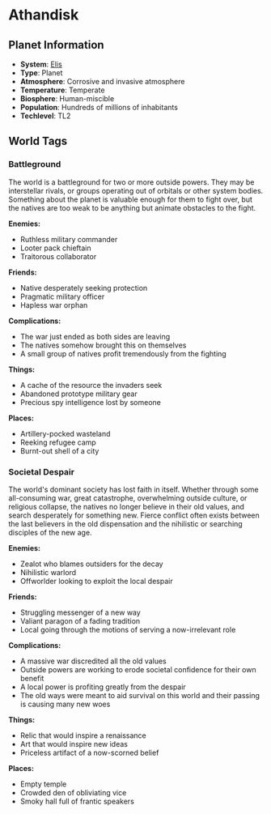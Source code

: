 # Athandisk

## Planet Information
- **System**: [Elis](../../system--elis.md)
- **Type**: Planet
- **Atmosphere**: Corrosive and invasive atmosphere
- **Temperature**: Temperate
- **Biosphere**: Human-miscible
- **Population**: Hundreds of millions of inhabitants
- **Techlevel**: TL2

## World Tags

### Battleground

The world is a battleground for two or more outside powers. They may be interstellar rivals, or groups operating out of orbitals or other system bodies. Something about the planet is valuable enough for them to fight over, but the natives are too weak to be anything but animate obstacles to the fight.

**Enemies:**
- Ruthless military commander
- Looter pack chieftain
- Traitorous collaborator

**Friends:**
- Native desperately seeking protection
- Pragmatic military officer
- Hapless war orphan

**Complications:**
- The war just ended as both sides are leaving
- The natives somehow brought this on themselves
- A small group of natives profit tremendously from the fighting

**Things:**
- A cache of the resource the invaders seek
- Abandoned prototype military gear
- Precious spy intelligence lost by someone

**Places:**
- Artillery-pocked wasteland
- Reeking refugee camp
- Burnt-out shell of a city

### Societal Despair

The world's dominant society has lost faith in itself. Whether through some all-consuming war, great catastrophe, overwhelming outside culture, or religious collapse, the natives no longer believe in their old values, and search desperately for something new. Fierce conflict often exists between the last believers in the old dispensation and the nihilistic or searching disciples of the new age.

**Enemies:**
- Zealot who blames outsiders for the decay
- Nihilistic warlord
- Offworlder looking to exploit the local despair

**Friends:**
- Struggling messenger of a new way
- Valiant paragon of a fading tradition
- Local going through the motions of serving a now-irrelevant role

**Complications:**
- A massive war discredited all the old values
- Outside powers are working to erode societal confidence for their own benefit
- A local power is profiting greatly from the despair
- The old ways were meant to aid survival on this world and their passing is causing many new woes

**Things:**
- Relic that would inspire a renaissance
- Art that would inspire new ideas
- Priceless artifact of a now-scorned belief

**Places:**
- Empty temple
- Crowded den of obliviating vice
- Smoky hall full of frantic speakers

